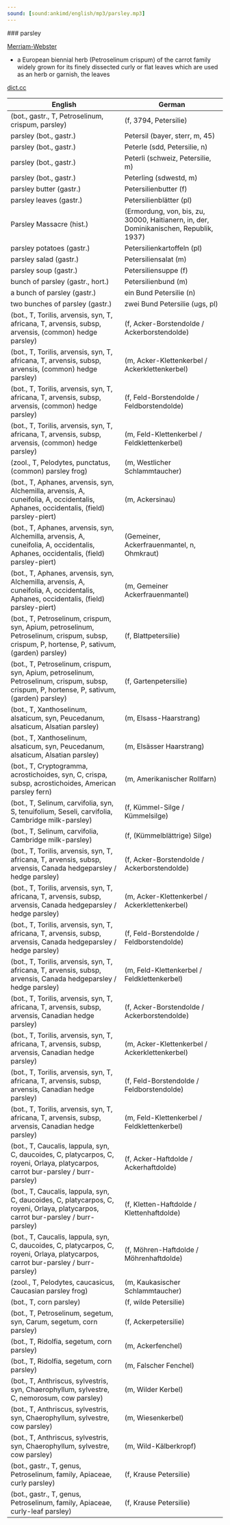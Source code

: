 ```yaml
---
sound: [sound:ankimd/english/mp3/parsley.mp3]
---
```


\### parsley

[Merriam-Webster](https://www.merriam-webster.com/dictionary/parsley)

- a European biennial herb (Petroselinum crispum) of the carrot family widely grown for its finely dissected curly or flat leaves which are used as an herb or garnish, the leaves

[dict.cc](https://www.dict.cc/parsley)

| English        | German       |
| -------------- | ------------ |
|  (bot., gastr., T, Petroselinum, crispum, parsley) |  (f, 3794, Petersilie) |
| parsley (bot., gastr.) | Petersil (bayer, sterr, m, 45) |
| parsley (bot., gastr.) | Peterle (sdd, Petersilie, n) |
| parsley (bot., gastr.) | Peterli (schweiz, Petersilie, m) |
| parsley (bot., gastr.) | Peterling (sdwestd, m) |
| parsley butter (gastr.) | Petersilienbutter (f) |
| parsley leaves (gastr.) | Petersilienblätter (pl) |
| Parsley Massacre (hist.) |  (Ermordung, von, bis, zu, 30000, Haitianern, in, der, Dominikanischen, Republik, 1937) |
| parsley potatoes (gastr.) | Petersilienkartoffeln (pl) |
| parsley salad (gastr.) | Petersiliensalat (m) |
| parsley soup (gastr.) | Petersiliensuppe (f) |
| bunch of parsley (gastr., hort.) | Petersilienbund (m) |
| a bunch of parsley (gastr.) | ein Bund Petersilie (n) |
| two bunches of parsley (gastr.) | zwei Bund Petersilie (ugs, pl) |
|  (bot., T, Torilis, arvensis, syn, T, africana, T, arvensis, subsp, arvensis, (common) hedge parsley) |  (f, Acker-Borstendolde / Ackerborstendolde) |
|  (bot., T, Torilis, arvensis, syn, T, africana, T, arvensis, subsp, arvensis, (common) hedge parsley) |  (m, Acker-Klettenkerbel / Ackerklettenkerbel) |
|  (bot., T, Torilis, arvensis, syn, T, africana, T, arvensis, subsp, arvensis, (common) hedge parsley) |  (f, Feld-Borstendolde / Feldborstendolde) |
|  (bot., T, Torilis, arvensis, syn, T, africana, T, arvensis, subsp, arvensis, (common) hedge parsley) |  (m, Feld-Klettenkerbel / Feldklettenkerbel) |
|  (zool., T, Pelodytes, punctatus, (common) parsley frog) |  (m, Westlicher Schlammtaucher) |
|  (bot., T, Aphanes, arvensis, syn, Alchemilla, arvensis, A, cuneifolia, A, occidentalis, Aphanes, occidentalis, (field) parsley-piert) |  (m, Ackersinau) |
|  (bot., T, Aphanes, arvensis, syn, Alchemilla, arvensis, A, cuneifolia, A, occidentalis, Aphanes, occidentalis, (field) parsley-piert) |  (Gemeiner, Ackerfrauenmantel, n, Ohmkraut) |
|  (bot., T, Aphanes, arvensis, syn, Alchemilla, arvensis, A, cuneifolia, A, occidentalis, Aphanes, occidentalis, (field) parsley-piert) |  (m, Gemeiner Ackerfrauenmantel) |
|  (bot., T, Petroselinum, crispum, syn, Apium, petroselinum, Petroselinum, crispum, subsp, crispum, P, hortense, P, sativum, (garden) parsley) |  (f, Blattpetersilie) |
|  (bot., T, Petroselinum, crispum, syn, Apium, petroselinum, Petroselinum, crispum, subsp, crispum, P, hortense, P, sativum, (garden) parsley) |  (f, Gartenpetersilie) |
|  (bot., T, Xanthoselinum, alsaticum, syn, Peucedanum, alsaticum, Alsatian parsley) |  (m, Elsass-Haarstrang) |
|  (bot., T, Xanthoselinum, alsaticum, syn, Peucedanum, alsaticum, Alsatian parsley) |  (m, Elsässer Haarstrang) |
|  (bot., T, Cryptogramma, acrostichoides, syn, C, crispa, subsp, acrostichoides, American parsley fern) |  (m, Amerikanischer Rollfarn) |
|  (bot., T, Selinum, carvifolia, syn, S, tenuifolium, Seseli, carvifolia, Cambridge milk-parsley) |  (f, Kümmel-Silge / Kümmelsilge) |
|  (bot., T, Selinum, carvifolia, Cambridge milk-parsley) |  (f, (Kümmelblättrige) Silge) |
|  (bot., T, Torilis, arvensis, syn, T, africana, T, arvensis, subsp, arvensis, Canada hedgeparsley / hedge parsley) |  (f, Acker-Borstendolde / Ackerborstendolde) |
|  (bot., T, Torilis, arvensis, syn, T, africana, T, arvensis, subsp, arvensis, Canada hedgeparsley / hedge parsley) |  (m, Acker-Klettenkerbel / Ackerklettenkerbel) |
|  (bot., T, Torilis, arvensis, syn, T, africana, T, arvensis, subsp, arvensis, Canada hedgeparsley / hedge parsley) |  (f, Feld-Borstendolde / Feldborstendolde) |
|  (bot., T, Torilis, arvensis, syn, T, africana, T, arvensis, subsp, arvensis, Canada hedgeparsley / hedge parsley) |  (m, Feld-Klettenkerbel / Feldklettenkerbel) |
|  (bot., T, Torilis, arvensis, syn, T, africana, T, arvensis, subsp, arvensis, Canadian hedge parsley) |  (f, Acker-Borstendolde / Ackerborstendolde) |
|  (bot., T, Torilis, arvensis, syn, T, africana, T, arvensis, subsp, arvensis, Canadian hedge parsley) |  (m, Acker-Klettenkerbel / Ackerklettenkerbel) |
|  (bot., T, Torilis, arvensis, syn, T, africana, T, arvensis, subsp, arvensis, Canadian hedge parsley) |  (f, Feld-Borstendolde / Feldborstendolde) |
|  (bot., T, Torilis, arvensis, syn, T, africana, T, arvensis, subsp, arvensis, Canadian hedge parsley) |  (m, Feld-Klettenkerbel / Feldklettenkerbel) |
|  (bot., T, Caucalis, lappula, syn, C, daucoides, C, platycarpos, C, royeni, Orlaya, platycarpos, carrot bur-parsley / burr-parsley) |  (f, Acker-Haftdolde / Ackerhaftdolde) |
|  (bot., T, Caucalis, lappula, syn, C, daucoides, C, platycarpos, C, royeni, Orlaya, platycarpos, carrot bur-parsley / burr-parsley) |  (f, Kletten-Haftdolde / Klettenhaftdolde) |
|  (bot., T, Caucalis, lappula, syn, C, daucoides, C, platycarpos, C, royeni, Orlaya, platycarpos, carrot bur-parsley / burr-parsley) |  (f, Möhren-Haftdolde / Möhrenhaftdolde) |
|  (zool., T, Pelodytes, caucasicus, Caucasian parsley frog) |  (m, Kaukasischer Schlammtaucher) |
|  (bot., T, corn parsley) |  (f, wilde Petersilie) |
|  (bot., T, Petroselinum, segetum, syn, Carum, segetum, corn parsley) |  (f, Ackerpetersilie) |
|  (bot., T, Ridolfia, segetum, corn parsley) |  (m, Ackerfenchel) |
|  (bot., T, Ridolfia, segetum, corn parsley) |  (m, Falscher Fenchel) |
|  (bot., T, Anthriscus, sylvestris, syn, Chaerophyllum, sylvestre, C, nemorosum, cow parsley) |  (m, Wilder Kerbel) |
|  (bot., T, Anthriscus, sylvestris, syn, Chaerophyllum, sylvestre, cow parsley) |  (m, Wiesenkerbel) |
|  (bot., T, Anthriscus, sylvestris, syn, Chaerophyllum, sylvestre, cow parsley) |  (m, Wild-Kälberkropf) |
|  (bot., gastr., T, genus, Petroselinum, family, Apiaceae, curly parsley) |  (f, Krause Petersilie) |
|  (bot., gastr., T, genus, Petroselinum, family, Apiaceae, curly-leaf parsley) |  (f, Krause Petersilie) |
